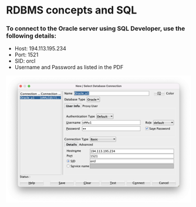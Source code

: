 # RDBMS concepts and SQL

### To connect to the Oracle server using SQL Developer, use the following details:

-   Host: 194.113.195.234
-   Port: 1521
-   SID: orcl
-   Username and Password as listed in the PDF

![](./images/SQL_developer.png)
